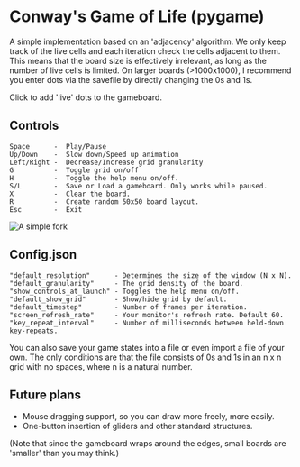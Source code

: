 # Conway's Game of Life (pygame)
A simple implementation based on an 'adjacency' algorithm. We only keep track of the live cells and each iteration check the cells adjacent to them. This means that the board size is effectively irrelevant, as long as the number of live cells is limited. On larger boards (>1000x1000), I recommend you enter dots via the savefile by directly changing the 0s and 1s.

Click to add 'live' dots to the gameboard.

## Controls
    Space      -  Play/Pause  
    Up/Down    -  Slow down/Speed up animation  
    Left/Right -  Decrease/Increase grid granularity  
    G          -  Toggle grid on/off  
    H          -  Toggle the help menu on/off.  
    S/L        -  Save or Load a gameboard. Only works while paused.  
    X          -  Clear the board.  
    R          -  Create random 50x50 board layout.  
    Esc        -  Exit
    
![A simple fork](https://raw.githubusercontent.com/not-legato/gameoflife/main/extras/sample_animation.gif)

## Config.json
    "default_resolution"      - Determines the size of the window (N x N).  
    "default_granularity"     - The grid density of the board.  
    "show_controls_at_launch" - Toggles the help menu on/off.  
    "default_show_grid"       - Show/hide grid by default.  
    "default_timestep"        - Number of frames per iteration.  
    "screen_refresh_rate"     - Your monitor's refresh rate. Default 60.  
    "key_repeat_interval"     - Number of milliseconds between held-down key-repeats.

You can also save your game states into a file or even import a file of your own. The only conditions are that the file consists of 0s and 1s in an n x n grid with no spaces, where n is a natural number.

## Future plans
* Mouse dragging support, so you can draw more freely, more easily.
* One-button insertion of gliders and other standard structures.

(Note that since the gameboard wraps around the edges, small boards are 'smaller' than you may think.)
